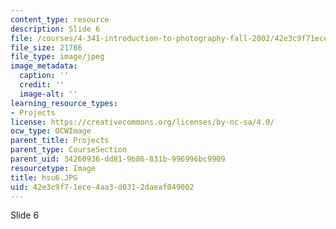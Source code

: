 ```yaml
---
content_type: resource
description: Slide 6
file: /courses/4-341-introduction-to-photography-fall-2002/42e3c9f71ece4aa3d0312daeaf049002_hsu6.JPG
file_size: 21786
file_type: image/jpeg
image_metadata:
  caption: ''
  credit: ''
  image-alt: ''
learning_resource_types:
- Projects
license: https://creativecommons.org/licenses/by-nc-sa/4.0/
ocw_type: OCWImage
parent_title: Projects
parent_type: CourseSection
parent_uid: 34260936-dd81-9b86-831b-996996bc9909
resourcetype: Image
title: hsu6.JPG
uid: 42e3c9f7-1ece-4aa3-d031-2daeaf049002
---
```

Slide 6
